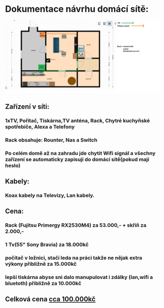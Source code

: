 # Dokumentace návrhu domácí sítě:
![roomka.jpg](roomka.jpg)

## Zařízení v síti: 
### 1xTV, Pořítač, Tiskárna,TV anténa, Rack, Chytré kuchyňské spotřebiče, Alexa a Telefony 
### Rack obsahuje: Rounter, Nas a Switch
### Po celém domě až na zahradu jde chytit Wifi signál a všechny zařízení se automaticky zapisují do domácí sítě(pokud mají heslo)


## Kabely:
### Koax kabely na Televizy, Lan kabely.

## Cena:
### Rack (Fujitsu Primergy RX2530M4) za 53.000,- + skříň za 2.000,-
### 1 Tv(55" Sony Bravia)  za 18.000kč
### počítač v ložnici, stačí leda na práci takže ne nějak extra výkony přibližně za 15.000kč
### lepší tiskárna abyse sni dalo manupulovat i zdálky (lan,wifi a bluetoth) přibližně za 10.000kč

## Celková cena <u> cca 100.000kč </u>
